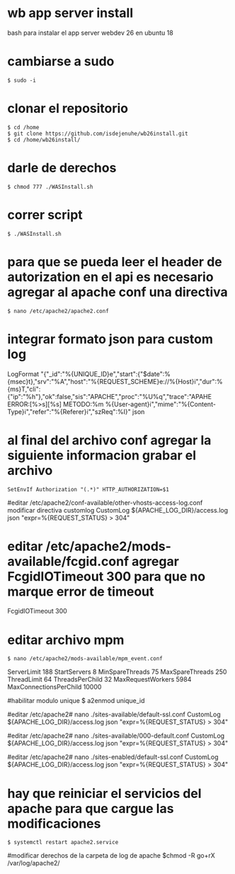 # wb app server install
bash para instalar el app server webdev 26 en ubuntu 18

# cambiarse a sudo
    $ sudo -i
# clonar el repositorio
    $ cd /home
    $ git clone https://github.com/isdejenuhe/wb26install.git
    $ cd /home/wb26install/
# darle de derechos
    $ chmod 777 ./WASInstall.sh
# correr script
    $ ./WASInstall.sh
# para que se pueda leer el header de autorization en el api es necesario agregar al apache conf una directiva
    $ nano /etc/apache2/apache2.conf
    
# integrar formato json para custom log
LogFormat "{\"_id\":\"%{UNIQUE_ID}e\",\"start\":{\"$date\":%{msec}t},\"srv\":\"%A\",\"host\":\"%{REQUEST_SCHEME}e://%{Host}i\",\"dur\":%{ms}T,\"cli\":{\"ip\":\"%h\"},\"ok\":false,\"sis\":\"APACHE\",\"proc\":\"%U%q\",\"trace\":\"APAHE ERROR:[%>s][%s] METODO:%m %{User-agent}i\",\"mime\":\"%{Content-Type}i\",\"refer\":\"%{Referer}i\",\"szReq\":%I}" json

# al final del archivo conf agregar la siguiente informacion grabar el archivo
    SetEnvIf Authorization "(.*)" HTTP_AUTHORIZATION=$1

#editar /etc/apache2/conf-available/other-vhosts-access-log.conf modificar directiva customlog
CustomLog ${APACHE_LOG_DIR}/access.log json "expr=%{REQUEST_STATUS} > 304"

# editar /etc/apache2/mods-available/fcgid.conf agregar FcgidIOTimeout 300 para que no marque error de timeout
FcgidIOTimeout 300

# editar archivo mpm
    $ nano /etc/apache2/mods-available/mpm_event.conf

<IfModule mpm_event_module>
        ServerLimit             188
        StartServers            8
        MinSpareThreads         75
        MaxSpareThreads         250
        ThreadLimit             64
        ThreadsPerChild         32
        MaxRequestWorkers       5984
        MaxConnectionsPerChild  10000
</IfModule>

#habilitar modulo unique 
$ a2enmod unique_id

#editar /etc/apache2# nano ./sites-available/default-ssl.conf
CustomLog ${APACHE_LOG_DIR}/access.log json "expr=%{REQUEST_STATUS} > 304"

#editar /etc/apache2# nano ./sites-available/000-default.conf
CustomLog ${APACHE_LOG_DIR}/access.log json "expr=%{REQUEST_STATUS} > 304"

#editar /etc/apache2# nano ./sites-enabled/default-ssl.conf
CustomLog ${APACHE_LOG_DIR}/access.log json "expr=%{REQUEST_STATUS} > 304"

# hay que reiniciar el servicios del apache para que cargue las modificaciones
    $ systemctl restart apache2.service

#modificar derechos de la carpeta de log de apache
$chmod -R go+rX /var/log/apache2/

